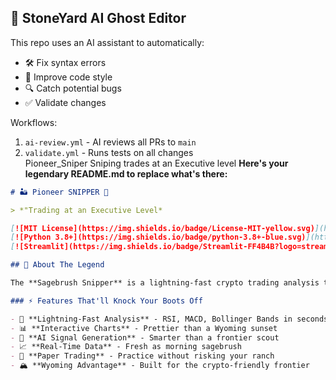 ## 👻 StoneYard AI Ghost Editor  

This repo uses an AI assistant to automatically:  
- 🛠️ Fix syntax errors  
- 🧹 Improve code style  
- 🔍 Catch potential bugs  
- ✅ Validate changes  

Workflows:  
1. `ai-review.yml` - AI reviews all PRs to `main`  
2. `validate.yml` - Runs tests on all changes  
   Pioneer_Sniper
Sniping trades at an Executive level
**Here's your legendary README.md to replace what's there:**

```markdown
# 🏜️ Pioneer SNIPPER 🎯

> *"Trading at an Executive Level*

[![MIT License](https://img.shields.io/badge/License-MIT-yellow.svg)](https://opensource.org/licenses/MIT)
[![Python 3.8+](https://img.shields.io/badge/python-3.8+-blue.svg)](https://www.python.org/downloads/)
[![Streamlit](https://img.shields.io/badge/Streamlit-FF4B4B?logo=streamlit&logoColor=white)](https://streamlit.io)

## 🤠 About The Legend

The **Sagebrush Snipper** is a lightning-fast crypto trading analysis tool built with the spirit of the Wyoming frontier. Using advanced technical analysis and AI-powered signals, this digital gunslinger identifies trading opportunities faster than a rattlesnake strike.

### ⚡ Features That'll Knock Your Boots Off

- 🎯 **Lightning-Fast Analysis** - RSI, MACD, Bollinger Bands in seconds
- 📊 **Interactive Charts** - Prettier than a Wyoming sunset
- 🤖 **AI Signal Generation** - Smarter than a frontier scout
- 📈 **Real-Time Data** - Fresh as morning sagebrush
- 🎪 **Paper Trading** - Practice without risking your ranch
- 🏔️ **Wyoming Advantage** - Built for the crypto-friendly frontier
